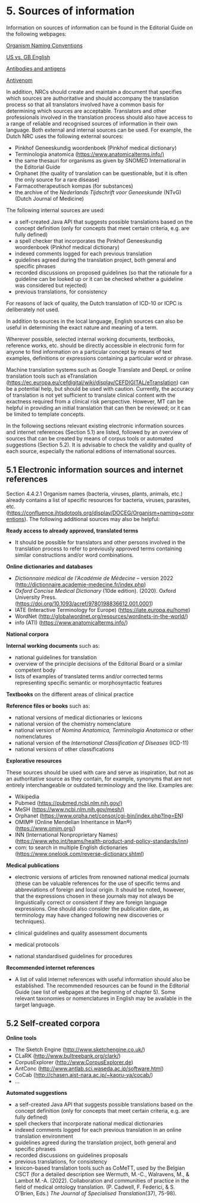 # 5. Sources of information

Information on sources of information can be found in the Editorial Guide on the following webpages: 

[Organism Naming Conventions](https://confluence.ihtsdotools.org/display/DOCEG/Organism+Naming+Conventions)

[US vs. GB English](https://confluence.ihtsdotools.org/display/DOCEG/US+vs.+GB+English)

[Antibodies and antigens](https://confluence.ihtsdotools.org/display/DOCEG/Antibodies+and+antigens)

[Antivenom](https://confluence.ihtsdotools.org/display/DOCEG/Antivenom)

In addition, NRCs should create and maintain a document that specifies which sources are authoritative and should accompany the translation process so that all translators involved have a common basis for determining which sources are acceptable. Translators and other professionals involved in the translation process should also have access to a range of reliable and recognised sources of information in their own language. Both external and internal sources can be used. For example, the Dutch NRC uses the following external sources: 

  * Pinkhof Geneeskundig woordenboek (Pinkhof medical dictionary)
  * Terminologia anatomica (<https://www.anatomicalterms.info/)>
  * the same thesauri for organisms as given by SNOMED International in the Editorial Guide
  * Orphanet (the quality of translation can be questionable, but it is often the only source for a rare disease)
  * Farmacotherapeutisch kompas (for substances)
  * the archive of the _Nederlands Tijdschrift voor Geneeskunde_ (NTvG) (Dutch Journal of Medicine)

The following internal sources are used:

  * a self-created Java API that suggests possible translations based on the concept definition (only for concepts that meet certain criteria, e.g. are fully defined)
  * a spell checker that incorporates the Pinkhof Geneeskundig woordenboek (Pinkhof medical dictionary)
  * indexed comments logged for each previous translation
  * guidelines agreed during the translation project, both general and specific phrases
  * recorded discussions on proposed guidelines (so that the rationale for a guideline can be looked up or it can be checked whether a guideline was considered but rejected)
  * previous translations, for consistency

For reasons of lack of quality, the Dutch translation of ICD-10 or ICPC is deliberately not used.

In addition to sources in the local language, English sources can also be useful in determining the exact nature and meaning of a term.

Wherever possible, selected internal working documents, textbooks, reference works, etc. should be directly accessible in electronic form for anyone to find information on a particular concept by means of text examples, definitions or expressions containing a particular word or phrase.

  

Machine translation systems such as Google Translate and DeepL or online translation tools such as eTranslation (<https://ec.europa.eu/cefdigital/wiki/display/CEFDIGITAL/eTranslation>) can be a potential help, but should be used with caution. Currently, the accuracy of translation is not yet sufficient to translate clinical content with the exactness required from a clinical risk perspective. However, MT can be helpful in providing an initial translation that can then be reviewed; or it can be limited to template concepts.

In the following sections relevant existing electronic information sources and internet references (Section 5.1) are listed, followed by an overview of sources that can be created by means of corpus tools or automated suggestions (Section 5.2). It is advisable to check the validity and quality of each source, especially the national editions of international sources.

  

## 5.1 Electronic information sources and internet references

Section 4.4.2.1 Organism names (bacteria, viruses, plants, animals, etc.) already contains a list of specific resources for bacteria, viruses, parasites, etc. (<https://confluence.ihtsdotools.org/display/DOCEG/Organism+naming+conventions>). The following additional sources may also be helpful:

  

**Ready access to already approved, translated terms**

  * It should be possible for translators and other persons involved in the translation process to refer to previously approved terms containing similar constructions and/or word combinations.

**Online dictionaries and databases**

  *  _Dictionnaire médical de l'Académie de Médecine_ – version 2022 (<http://dictionnaire.academie-medecine.fr/index.php>)
  * _Oxford Concise Medical Dictionary_ (10de edition). (2020). Oxford University Press. (<https://doi.org/10.1093/acref/9780198836612.001.0001>)
  * IATE (Interactive Terminology for Europe) (<https://iate.europa.eu/home>)
  * WordNet (<http://globalwordnet.org/resources/wordnets-in-the-world/>)
  * info (ATI) (<https://www.anatomicalterms.info/>)

**National corpora**

**Internal working documents** such as:

  * national guidelines for translation
  * overview of the principle decisions of the Editorial Board or a similar competent body
  * lists of examples of translated terms and/or corrected terms representing specific semantic or morphosyntactic features

**Textbooks** on the different areas of clinical practice

**Reference files or books** such as:

  * national versions of medical dictionaries or lexicons
  * national version of the chemistry nomenclature
  * national version of _Nomina Anatomica, Terminologia Anatomica_ or other nomenclatures
  * national version of the _International Classification of Diseases_ (ICD-11)
  * national versions of other classifications

**Explorative resources**

These sources should be used with care and serve as inspiration, but not as an authoritative source as they contain, for example, synonyms that are not entirely interchangeable or outdated terminology and the like. Examples are:

  * Wikipedia
  * Pubmed (<https://pubmed.ncbi.nlm.nih.gov/)>
  * MeSH (<https://www.ncbi.nlm.nih.gov/mesh/)>
  * Orphanet (<https://www.orpha.net/consor/cgi-bin/index.php?lng=EN>)
  * OMIM® (Online Mendelian Inheritance in Man®) (<https://www.omim.org/>)
  * INN (International Nonproprietary Names) (<https://www.who.int/teams/health-product-and-policy-standards/inn>)
  * com: to search in multiple English dictionaries (<https://www.onelook.com/reverse-dictionary.shtml>)

**Medical publications**

  * electronic versions of articles from renowned national medical journals (these can be valuable references for the use of specific terms and abbreviations of foreign and local origin. It should be noted, however, that the expressions chosen in these journals may not always be linguistically correct or consistent if they are foreign language expressions. One should also consider the publication date, as terminology may have changed following new discoveries or techniques).

  * clinical guidelines and quality assessment documents
  * medical protocols
  * national standardised guidelines for procedures

**Recommended internet references**

  * A list of valid internet references with useful information should also be established. The recommended resources can be found in the Editorial Guide (see list of webpages at the beginning of chapter 5). Some relevant taxonomies or nomenclatures in English may be available in the target language.

## 5.2 Self-created corpora

**Online tools**

  * The Sketch Engine (<http://www.sketchengine.co.uk/>)
  * CLaRK (<http://www.bultreebank.org/clark/>)
  * CorpusExplorer (<http://www.CorpusExplorer.de>)
  * AntConc (<http://www.antlab.sci.waseda.ac.jp/software.html>)
  * CoCab (<http://chasen.aist-nara.ac.jp/~kaoru-ya/cocab/>)
  * …

**Automated suggestions**

  * a self-created Java API that suggests possible translations based on the concept definition (only for concepts that meet certain criteria, e.g. are fully defined)
  * spell checkers that incorporate national medical dictionaries
  * indexed comments logged for each previous translation in an online translation environment
  * guidelines agreed during the translation project, both general and specific phrases
  * recorded discussions on guidelines proposals
  * previous translations, for consistency
  * lexicon-based translation tools such as CoMeTT, used by the Belgian CSCT (for a detailed description see Wermuth, M.-C., Walravens, M., & Lambot M.-A. (2022). Collaboration and communities of practice in the field of medical ontology translation. (P. Cadwell, F. Federici, & S. O’Brien, Eds.) _The Journal of Specialised Translation_(37), 75-98).

